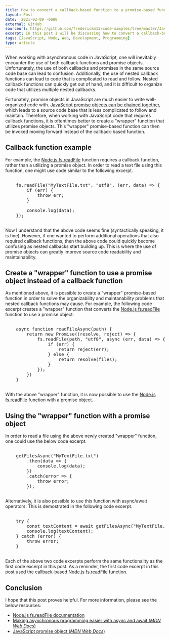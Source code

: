 ```yaml
---
title: How to convert a callback-based function to a promise-based function in JavaScript
layout: Post
date:  2021-02-09 -0600
external: GitHub
sourceurl: https://github.com/frederickm13/code-samples/tree/master/JavaScript/ConvertCallbackToPromise
excerpt: In this post I will be discussing how to convert a callback-based function to a promise-based function in JavaScript.
tags: [JavaScript, Node, Web, Development, Programming]
type: article
---
```


When working with asynchronous code in JavaScript, one will inevitably encounter the use of both callback functions and promise objects. Unfortunately, the use of both callbacks and promises in the same source code base can lead to confusion. Additionally, the use of nested callback functions can lead to code that is complicated to read and follow. Nested callback functions can quickly get out of hand, and it is difficult to organize code that utilizes multiple nested callbacks. 

Fortunately, promise objects in JavaScript are much easier to write well-organized code with. [JavaScript promise objects can be chained together](https://www.erickmccollum.com/2020/05/13/how-to-chain-javascript-promises.html), which leads to a source code base that is less complicated to follow and maintain. Therefore, when working with JavaScript code that requires callback functions, it is oftentimes better to create a "wrapper" function that utilizes promise objects. This "wrapper" promise-based function can then be invoked moving forward instead of the callback-based function. 

## Callback function example
For example, the [Node.js fs.readFile](https://nodejs.org/dist/latest-v14.x/docs/api/fs.html#fs_fs_readfile_path_options_callback) function requires a callback function, rather than a utilizing a promise object. In order to read a text file using this function, one might use code similar to the following excerpt. 

<pre class="bg-light rounded" style="overflow: auto;">

    fs.readFile("MyTextFile.txt", "utf8", (err, data) => {
        if (err) {
            throw err;
        }

        console.log(data);
    });
    
</pre>

Now I understand that the above code seems fine (syntactically speaking, it is fine). However, if one wanted to perform additional operations that also required callback functions, then the above code could quickly become confusing as nested callbacks start building up. This is where the use of promise objects can greatly improve source code readability and maintainability.

## Create a "wrapper" function to use a promise object instead of a callback function
As mentioned above, it is possible to create a "wrapper" promise-based function in order to solve the organizability and maintanability problems that nested callback functions may cause. For example, the following code excerpt creates a "wrapper" function that converts the [Node.js fs.readFile](https://nodejs.org/dist/latest-v14.x/docs/api/fs.html#fs_fs_readfile_path_options_callback) function to use a promise object.

<pre class="bg-light rounded" style="overflow: auto;">

    async function readFileAsync(path) {
        return new Promise((resolve, reject) => {
            fs.readFile(path, "utf8", async (err, data) => {
                if (err) {
                    return reject(err);
                } else {
                    return resolve(files);
                }
            });
        })
    }
    
</pre>

With the above "wrapper" function, it is now possible to use the [Node.js fs.readFile](https://nodejs.org/dist/latest-v14.x/docs/api/fs.html#fs_fs_readfile_path_options_callback) function with a promise object. 

## Using the "wrapper" function with a promise object
In order to read a file using the above newly created "wrapper" function, one could use the below code excerpt. 

<pre class="bg-light rounded" style="overflow: auto;">

    getFilesAsync("MyTextFile.txt")
        .then(data => {
            console.log(data);
        })
        .catch(error => {
            throw error;
        });
    
</pre>

Alternatively, it is also possible to use this function with async/await operators. This is demostrated in the following code excerpt. 

<pre class="bg-light rounded" style="overflow: auto;">

    try {
        const textContent = await getFilesAsync("MyTextFile.txt");
        console.log(textContent);
    } catch (error) {
        throw error;
    }
    
</pre>

Each of the above two code excerpts perform the same functionality as the first code excerpt in this post. As a reminder, the first code excerpt in this post used the callback-based [Node.js fs.readFile](https://nodejs.org/dist/latest-v14.x/docs/api/fs.html#fs_fs_readfile_path_options_callback) function.

## Conclusion
I hope that this post proves helpful. For more information, please see the below resources: 
- [Node.js fs.readFile documentation](https://nodejs.org/dist/latest-v14.x/docs/api/fs.html#fs_fs_readfile_path_options_callback)
- [Making asynchronous programming easier with async and await (*MDN Web Docs*)](https://developer.mozilla.org/en-US/docs/Learn/JavaScript/Asynchronous/Async_await)
- [JavaScript promise object (*MDN Web Docs*)](https://developer.mozilla.org/en-US/docs/Web/JavaScript/Reference/Global_Objects/Promise)